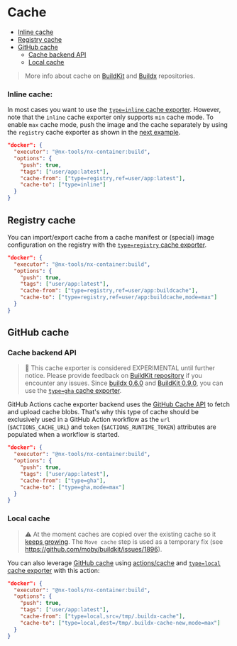 # Cache

- [Inline cache](#inline-cache)
- [Registry cache](#registry-cache)
- [GitHub cache](#github-cache)
  - [Cache backend API](#cache-backend-api)
  - [Local cache](#local-cache)

> More info about cache on [BuildKit](https://github.com/moby/buildkit#export-cache) and [Buildx](https://github.com/docker/buildx/blob/master/docs/reference/buildx_build.md#cache-from) repositories.

### Inline cache:

In most cases you want to use the [`type=inline` cache exporter](https://github.com/moby/buildkit#inline-push-image-and-cache-together).
However, note that the `inline` cache exporter only supports `min` cache mode. To enable `max` cache mode, push the
image and the cache separately by using the `registry` cache exporter as shown in the [next example](#registry-cache).

```json
"docker": {
  "executor": "@nx-tools/nx-container:build",
  "options": {
    "push": true,
    "tags": ["user/app:latest"],
    "cache-from": ["type=registry,ref=user/app:latest"],
    "cache-to": ["type=inline"]
  }
}
```

## Registry cache

You can import/export cache from a cache manifest or (special) image configuration on the registry with the
[`type=registry` cache exporter](https://github.com/moby/buildkit/tree/master#registry-push-image-and-cache-separately).

```json
"docker": {
  "executor": "@nx-tools/nx-container:build",
  "options": {
    "push": true,
    "tags": ["user/app:latest"],
    "cache-from": ["type=registry,ref=user/app:buildcache"],
    "cache-to": ["type=registry,ref=user/app:buildcache,mode=max"]
  }
}
```

## GitHub cache

### Cache backend API

> :test_tube: This cache exporter is considered EXPERIMENTAL until further notice. Please provide feedback on
> [BuildKit repository](https://github.com/moby/buildkit) if you encounter any issues.
> Since [buildx 0.6.0](https://github.com/docker/buildx/releases/tag/v0.6.0) and [BuildKit 0.9.0](https://github.com/moby/buildkit/releases/tag/v0.9.0),
> you can use the [`type=gha` cache exporter](https://github.com/moby/buildkit/tree/master#github-actions-cache-experimental).

GitHub Actions cache exporter backend uses the [GitHub Cache API](https://github.com/tonistiigi/go-actions-cache/blob/master/api.md)
to fetch and upload cache blobs. That's why this type of cache should be exclusively used in a GitHub Action workflow
as the `url` (`$ACTIONS_CACHE_URL`) and `token` (`$ACTIONS_RUNTIME_TOKEN`) attributes are populated when a workflow
is started.

```json
"docker": {
  "executor": "@nx-tools/nx-container:build",
  "options": {
    "push": true,
    "tags": ["user/app:latest"],
    "cache-from": ["type=gha"],
    "cache-to": ["type=gha,mode=max"]
  }
}
```

### Local cache

> ⚠️ At the moment caches are copied over the existing cache so it [keeps growing](https://github.com/docker/build-push-action/issues/252).
> The `Move cache` step is used as a temporary fix (see https://github.com/moby/buildkit/issues/1896).

You can also leverage [GitHub cache](https://docs.github.com/en/actions/configuring-and-managing-workflows/caching-dependencies-to-speed-up-workflows)
using [actions/cache](https://github.com/actions/cache) and [`type=local` cache exporter](https://github.com/moby/buildkit#local-directory-1)
with this action:

```json
"docker": {
  "executor": "@nx-tools/nx-container:build",
  "options": {
    "push": true,
    "tags": ["user/app:latest"],
    "cache-from": ["type=local,src=/tmp/.buildx-cache"],
    "cache-to": ["type=local,dest=/tmp/.buildx-cache-new,mode=max"]
  }
}
```
